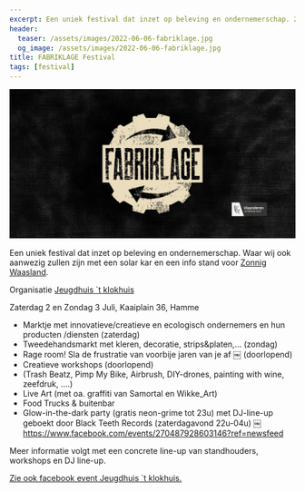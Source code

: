 ```yaml
---
excerpt: Een uniek festival dat inzet op beleving en ondernemerschap. 2-3/7/2022 Hamme
header:
  teaser: /assets/images/2022-06-06-fabriklage.jpg
  og_image: /assets/images/2022-06-06-fabriklage.jpg
title: FABRIKLAGE Festival
tags: [festival]
---
```


![foto](/assets/images/2022-06-06-fabriklage.jpg)

Een uniek festival dat inzet op beleving en ondernemerschap. Waar wij ook
aanwezig zullen zijn met een solar kar en een info stand voor [Zonnig
Waasland](https://zonnigwaasland.megawattpuur.be/).

Organisatie [Jeugdhuis `t klokhuis](https://www.facebook.com/jeugdhuistklokhuis)

Zaterdag 2 en Zondag 3 Juli, Kaaiplain 36, Hamme 

  * Marktje met innovatieve/creatieve en ecologisch ondernemers en hun producten /diensten (zaterdag)
  * Tweedehandsmarkt met kleren, decoratie, strips&platen,... (zondag)
  * Rage room! Sla de frustratie van voorbije jaren van je af ￼ (doorlopend)
  * Creatieve workshops (doorlopend)
  * (Trash Beatz, Pimp My Bike, Airbrush, DIY-drones, painting with wine, zeefdruk, ....)
  * Live Art (met oa. graffiti van Samortal en Wikke_Art)
  * Food Trucks & buitenbar
  * Glow-in-the-dark party (gratis neon-grime tot 23u) met DJ-line-up geboekt door Black Teeth Records (zaterdagavond 22u-04u) ￼ https://www.facebook.com/events/270487928603146?ref=newsfeed

Meer informatie volgt met een concrete line-up van standhouders, workshops en DJ line-up.

[Zie ook facebook event Jeugdhuis `t klokhuis.](https://www.facebook.com/events/671306617436729)
